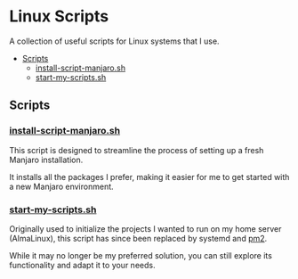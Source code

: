 # Linux Scripts <!-- omit in toc -->

A collection of useful scripts for Linux systems that I use.

- [Scripts](#scripts)
  - [install-script-manjaro.sh](#install-script-manjarosh)
  - [start-my-scripts.sh](#start-my-scriptssh)

## Scripts

### [install-script-manjaro.sh](install-script-manjaro.sh)

This script is designed to streamline the process of
setting up a fresh Manjaro installation.

It installs all the packages I prefer, making it easier for me to get started
with a new Manjaro environment.

### [start-my-scripts.sh](start-my-scripts.sh)

Originally used to initialize the projects I wanted to run on my home server (AlmaLinux),
this script has since been replaced by systemd and [pm2](https://pm2.io/).

While it may no longer be my preferred solution,
you can still explore its functionality and adapt it to your needs.
